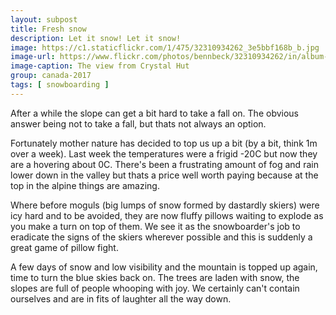 ```yaml
---
layout: subpost
title: Fresh snow
description: Let it snow! Let it snow!
image: https://c1.staticflickr.com/1/475/32310934262_3e5bbf168b_b.jpg
image-url: https://www.flickr.com/photos/bennbeck/32310934262/in/album-72157675534525443/
image-caption: The view from Crystal Hut
group: canada-2017
tags: [ snowboarding ]
---
```


After a while the slope can get a bit hard to take a fall on. The obvious answer being not to take a fall, but thats not always an option.

Fortunately mother nature has decided to top us up a bit (by a bit, think 1m over a week). Last week the temperatures were a frigid -20C
but now they are a hovering about 0C. There's been a frustrating amount of fog and rain lower down in the valley but thats a price well worth paying
because at the top in the alpine things are amazing.

Where before moguls (big lumps of snow formed by dastardly skiers) were icy hard and to be avoided, they are now fluffy pillows waiting to explode as you
make a turn on top of them. We see it as the snowboarder's job to eradicate the signs of the skiers wherever possible and this is suddenly a great game
of pillow fight.

A few days of snow and low visibility and the mountain is topped up again, time to turn the blue skies back on. The trees are laden with snow, the slopes are full
of people whooping with joy. We certainly can't contain ourselves and are in fits of laughter all the way down.